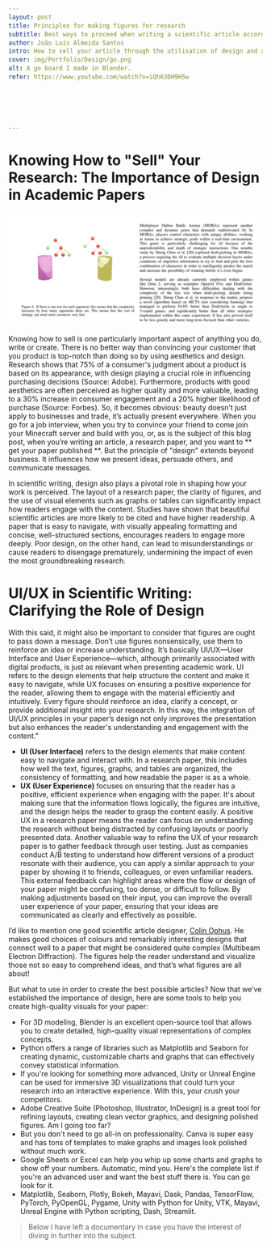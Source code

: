 ```yaml
---
layout: post
title: Principles for making figures for research
subtitle: Best ways to proceed when writing a scientific article according to specialists
author: João Luís Almeida Santos
intro: How to sell your article through the utilisation of design and aesthetics? What makes for a good figure and what may you use to make them?
cover: img/Portfolio/Design/go.png
alt: A go board I made in Blender.
refer: https://www.youtube.com/watch?v=iQh63DH9H5w





---
```


# Knowing How to "Sell" Your Research: The Importance of Design in Academic Papers

![Beautiful 3d render made for a research paper](/img/3darticle.jpg)

Knowing how to sell is one particularly important aspect of anything you do, write or create. There is no better way than convincing your customer that you product is top-notch than doing so by using aesthetics and design. Research shows that 75% of a consumer's judgment about a product is based on its appearance, with design playing a crucial role in influencing purchasing decisions (Source: Adobe). Furthermore, products with good aesthetics are often perceived as higher quality and more valuable, leading to a 30% increase in consumer engagement and a 20% higher likelihood of purchase (Source: Forbes). So, it becomes obvious: beauty doesn’t just apply to businesses and trade, it’s actually present everywhere. When you go for a job interview, when you try to convince your friend to come join your Minecraft server and build with you, or, as is the subject of this blog post, when you’re writing an article, a research paper, and you want to ** get your paper published **.
But the principle of "design" extends beyond business. It influences how we present ideas, persuade others, and communicate messages.


In scientific writing, design also plays a pivotal role in shaping how your work is perceived. The layout of a research paper, the clarity of figures, and the use of visual elements such as graphs or tables can significantly impact how readers engage with the content. Studies have shown that beautiful scientific articles are more likely to be cited and have higher readership. A paper that is easy to navigate, with visually appealing formatting and concise, well-structured sections, encourages readers to engage more deeply. Poor design, on the other hand, can lead to misunderstandings or cause readers to disengage prematurely, undermining the impact of even the most groundbreaking research.


# UI/UX in Scientific Writing: Clarifying the Role of Design
With this said, it might also be important to consider that figures are ought to pass down a message. Don’t use figures nonsensically, use them to reinforce an idea or increase understanding. It’s basically UI/UX—User Interface and User Experience—which, although primarily associated with digital products, is just as relevant when presenting academic work. UI refers to the design elements that help structure the content and make it easy to navigate, while UX focuses on ensuring a positive experience for the reader, allowing them to engage with the material efficiently and intuitively. Every figure should reinforce an idea, clarify a concept, or provide additional insight into your research. In this way, the integration of UI/UX principles in your paper’s design not only improves the presentation but also enhances the reader's understanding and engagement with the content."
- **UI (User Interface)** refers to the design elements that make content easy to navigate and interact with. In a research paper, this includes how well the text, figures, graphs, and tables are organized, the consistency of formatting, and how readable the paper is as a whole.
- **UX (User Experience)** focuses on ensuring that the reader has a positive, efficient experience when engaging with the paper. It's about making sure that the information flows logically, the figures are intuitive, and the design helps the reader to grasp the content easily. A positive UX in a research paper means the reader can focus on understanding the research without being distracted by confusing layouts or poorly presented data.
Another valuable way to refine the UX of your research paper is to gather feedback through user testing. Just as companies conduct A/B testing to understand how different versions of a product resonate with their audience, you can apply a similar approach to your paper by showing it to friends, colleagues, or even unfamiliar readers. This external feedback can highlight areas where the flow or design of your paper might be confusing, too dense, or difficult to follow. By making adjustments based on their input, you can improve the overall user experience of your paper, ensuring that your ideas are communicated as clearly and effectively as possible.


I’d like to mention one good scientific article designer, [Colin Ophus](https://arxiv.org/pdf/2009.09134). He makes good choices of colours and remarkably interesting designs that connect well to a paper that might be considered quite complex (Multibeam Electron Diffraction). The figures help the reader understand and visualize those not so easy to comprehend ideas, and that’s what figures are all about!


But what to use in order to create the best possible articles? Now that we’ve established the importance of design, here are some tools to help you create high-quality visuals for your paper:

-  For 3D modeling, Blender is an excellent open-source tool that allows you to create detailed, high-quality visual representations of complex concepts.
- Python offers a range of libraries such as Matplotlib and Seaborn for creating dynamic, customizable charts and graphs that can effectively convey statistical information.
- If you're looking for something more advanced, Unity or Unreal Engine can be used for immersive 3D visualizations that could turn your research into an interactive experience. With this, your crush your competitors.
- Adobe Creative Suite (Photoshop, Illustrator, InDesign) is a great tool for refining layouts, creating clean vector graphics, and designing polished figures. Am I going too far?
- But you don't need to go all-in on professionality. Canva is super easy and has tons of templates to make graphs and images look polished without much work.
- Google Sheets or Excel can help you whip up some charts and graphs to show off your numbers. Automatic, mind you.
Here's the complete list if you're an advanced user and want the best stuff there is. You can go look for it.
- Matplotlib, Seaborn, Plotly, Bokeh, Mayavi, Dask, Pandas, TensorFlow, PyTorch, PyOpenGL, Pygame, Unity with Python for Unity, VTK, Mayavi, Unreal Engine with Python scripting, Dash, Streamlit.


>Below I have left a documentary in case you have the interest of diving in further into the subject.
